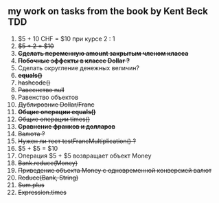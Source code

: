 my work on tasks from the book by Kent Beck TDD
-----------------------------------
1. $5 + 10 CHF = $10 при курсе 2 : 1
2. ~~$5 * 2 = $10~~
3. **~~Сделать переменную amount закрытым членом класса~~**
4. ~~**Побочные эффекты в класее Dollar ?**~~
5. Сделать округление денежных величин?
6. ~~**equals()**~~
7. ~~hashcode()~~
8. ~~Равеснство null~~
9. Равенство объектов
10. ~~Дублировние Dollar/Franc~~
11. **~~Общие операции equals()~~**
12. ~~Общие операции times()~~
13. **~~Сравнение франков и долларов~~**
14. ~~Валюта ?~~
15. ~~Нужен ли тест testFrancMultiplication() ?~~
16. $5 + $5 = $10
17. Операция $5 + $5 возвращает объект Money
18. ~~Bank.reduce(Money)~~
19. ~~Приведение объекта Money с одновременной конверсией валют~~
20. ~~Reduce(Bank, String)~~
21. ~~Sum.plus~~
22. ~~Expression.times~~
